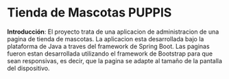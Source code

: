 # Tienda de Mascotas PUPPIS
**Introducción**: El proyecto trata de una aplicacion de administracion de una pagina de tienda de mascotas. La aplicacion esta desarrollada bajo la plataforma de Java a traves del framework de Spring Boot. Las paginas fueron estan desarrollada utilizando el framework de Bootstrap para que sean responsivas, es decir, que la pagina se adapte al tamaño de la pantalla del dispositivo. 
